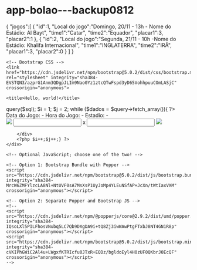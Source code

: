 # app-bolao---backup0812
{
   "jogos":[
      {
         "id":1,
         "Local do jogo":"Domingo, 20/11 - 13h - Nome do Estádio: Al Bayt",
         "time1":"Catar",
         "time2":"Equador",
         "placar1":3,
         "placar2":1
      },
      {
         "id":2,
         "Local do jogo":"Segunda, 21/11 - 10h -Nome do Estádio: Khalifa Internacional",
         "time1":"INGLATERRA",
         "time2":"IRÃ",
         "placar1":3,
         "placar2":0
      }
   ]
}


<?php include "config.php"; ?>
<!doctype html>
<html lang="en">

<head>
    <!-- Required meta tags -->
    <meta charset="utf-8">
    <meta name="viewport" content="width=device-width, initial-scale=1">

    <!-- Bootstrap CSS -->
    <link href="https://cdn.jsdelivr.net/npm/bootstrap@5.0.2/dist/css/bootstrap.min.css" rel="stylesheet" integrity="sha384-EVSTQN3/azprG1Anm3QDgpJLIm9Nao0Yz1ztcQTwFspd3yD65VohhpuuCOmLASjC" crossorigin="anonymous">

    <title>Hello, world!</title>
</head>

<body>
    <div class="container">
        <?php
            $sql = "SELECT * FROM dados_jogos";
            $query = $mysqli->query($sql);
            $i = 1;
            $j = 2;
            while ($dados = $query->fetch_array()){
        ?>
        <div class="row">
            <div class="col-12">
            Data do Jogo: <?php echo $dados['data']; ?> - 
            Hora do Jogo: <?php echo $dados['horario']; ?> - 
            Estadio: <?php echo $dados['local']; ?> - <br> 
            <img src="_images/<?php echo $dados['timea']; ?>.png">
            <?php echo $dados['timea']; ?>
            <input type="text" class="form-control" width="20px" name="cp<?php echo $i; ?>"> x 
            <input type="text" name="cp<?php echo $j; ?>" class="form-control" width="20px">
            <img src="_images/<?php echo $dados['timeb']; ?>.png"><br>
            </div>
            
        </div>
        <?php $i++;$j++;} ?>
    </div>

    <!-- Optional JavaScript; choose one of the two! -->

    <!-- Option 1: Bootstrap Bundle with Popper -->
    <script src="https://cdn.jsdelivr.net/npm/bootstrap@5.0.2/dist/js/bootstrap.bundle.min.js" integrity="sha384-MrcW6ZMFYlzcLA8Nl+NtUVF0sA7MsXsP1UyJoMp4YLEuNSfAP+JcXn/tWtIaxVXM" crossorigin="anonymous"></script>

    <!-- Option 2: Separate Popper and Bootstrap JS -->
    <!--
    <script src="https://cdn.jsdelivr.net/npm/@popperjs/core@2.9.2/dist/umd/popper.min.js" integrity="sha384-IQsoLXl5PILFhosVNubq5LC7Qb9DXgDA9i+tQ8Zj3iwWAwPtgFTxbJ8NT4GN1R8p" crossorigin="anonymous"></script>
    <script src="https://cdn.jsdelivr.net/npm/bootstrap@5.0.2/dist/js/bootstrap.min.js" integrity="sha384-cVKIPhGWiC2Al4u+LWgxfKTRIcfu0JTxR+EQDz/bgldoEyl4H0zUF0QKbrJ0EcQF" crossorigin="anonymous"></script>
    -->
</body>

</html>
